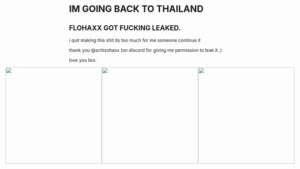 # IM GOING BACK TO THAILAND
## FLOHAXX GOT FUCKING LEAKED.

i quit making this shit its too much for me someone continue it

thank you @schizohaxx (on discord for giving me permission to leak it..)

love you bro.

<p align="center" style="display: flex; justify-content: center;">
  <img src="https://cdn.discordapp.com/attachments/1348207135951032430/1391784853686587422/image.png?ex=686d2827&is=686bd6a7&hm=7ed84e6313551e91f714d6bee560465aaa6290c3f7d16856120f8c08b16c915f&" width="300"/>
  <img src="https://images-ext-1.discordapp.net/external/GRCckUPHyuc_q46FUg42Jak36Fn2jcP-7zOhL4O6EDo/https/media.tenor.com/JSMy70OCIGIAAAPo/cat-bird-bird-cat.mp4" width="300"/>
  <img src="https://cdn.discordapp.com/attachments/1348207135951032430/1391784868622372997/image.png?ex=686d282a&is=686bd6aa&hm=9efbe58d7cc017f027702438d3daa4bd951d96bb8ffcfd65238a23f1d3e4fd03&" width="300"/>
</p>
